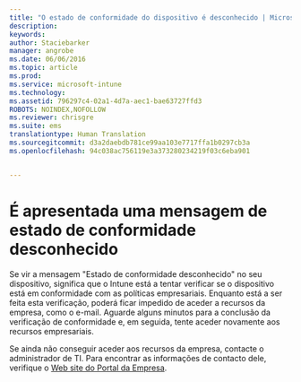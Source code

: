 ```yaml
---
title: "O estado de conformidade do dispositivo é desconhecido | Microsoft Intune"
description: 
keywords: 
author: Staciebarker
manager: angrobe
ms.date: 06/06/2016
ms.topic: article
ms.prod: 
ms.service: microsoft-intune
ms.technology: 
ms.assetid: 796297c4-02a1-4d7a-aec1-bae63727ffd3
ROBOTS: NOINDEX,NOFOLLOW
ms.reviewer: chrisgre
ms.suite: ems
translationtype: Human Translation
ms.sourcegitcommit: d3a2daebdb781ce99aa103e7717ffa1b0297cb3a
ms.openlocfilehash: 94c038ac756119e3a373280234219f03c6eba901


---
```



# É apresentada uma mensagem de estado de conformidade desconhecido

Se vir a mensagem "Estado de conformidade desconhecido" no seu dispositivo, significa que o Intune está a tentar verificar se o dispositivo está em conformidade com as políticas empresariais. Enquanto está a ser feita esta verificação, poderá ficar impedido de aceder a recursos da empresa, como o e-mail. Aguarde alguns minutos para a conclusão da verificação de conformidade e, em seguida, tente aceder novamente aos recursos empresariais.

Se ainda não conseguir aceder aos recursos da empresa, contacte o administrador de TI. Para encontrar as informações de contacto dele, verifique o [Web site do Portal da Empresa](http://portal.manage.microsoft.com).



<!--HONumber=Aug16_HO4-->


